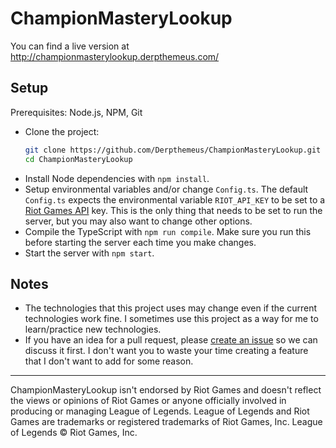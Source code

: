 # ChampionMasteryLookup

You can find a live version at <http://championmasterylookup.derpthemeus.com/>

## Setup

Prerequisites: Node.js, NPM, Git

* Clone the project:
  ```bash
  git clone https://github.com/Derpthemeus/ChampionMasteryLookup.git
  cd ChampionMasteryLookup
  ```
* Install Node dependencies with `npm install`.
* Setup environmental variables and/or change `Config.ts`. The default `Config.ts` expects the environmental variable `RIOT_API_KEY` to be set to a [Riot Games API](https://developer.riotgames.com/) key. This is the only thing that needs to be set to run the server, but you may also want to change other options.
* Compile the TypeScript with `npm run compile`. Make sure you run this before starting the server each time you make changes.
* Start the server with `npm start`.

## Notes

* The technologies that this project uses may change even if the current technologies work fine. I sometimes use this project as a way for me to learn/practice new technologies.
* If you have an idea for a pull request, please [create an issue](https://github.com/Derpthemeus/ChampionMasteryLookup/issues/new) so we can discuss it first. I don't want you to waste your time creating a feature that I don't want to add for some reason.

---
ChampionMasteryLookup isn't endorsed by Riot Games and doesn't reflect the views or opinions of Riot Games or anyone officially involved in producing or managing League of Legends. League of Legends and Riot Games are trademarks or registered trademarks of Riot Games, Inc. League of Legends © Riot Games, Inc.
